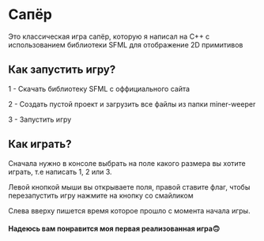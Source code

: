 <h1>Сапёр</h1>
<p>Это классическая игра сапёр, которую я написал на С++ с использованием библиотеки SFML для отображение 2D примитивов</p>
<h2>Как запустить игру?</h2>
<p>1 - Скачать библиотеку SFML с оффициального сайта</p>
<p>2 - Создать пустой проект и загрузить все файлы из папки miner-weeper</p>
<p>3 - Запустить игру</p>
<h2>Как играть?</h2>
<p>Сначала нужно в консоле выбрать на поле какого размера вы хотите играть, т.е написать 1, 2 или 3.</p>
<p>Левой кнопкой мыши вы открываете поля, правой ставите флаг, чтобы перезапустить игру нажмите на кнопку со смайликом</p>
<p>Слева вверху пишется время которое прошло с момента начала игры.</p>
<h4>Надеюсь вам понравится моя первая реализованная игра🙃</h4>
